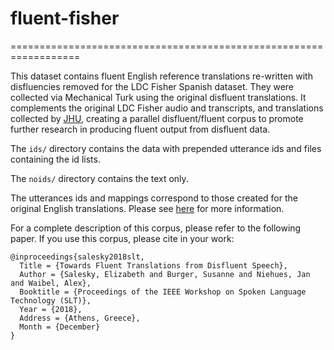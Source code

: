 # fluent-fisher
==================================================================

This dataset contains fluent English reference translations re-written with disfluencies removed for the LDC Fisher Spanish dataset. 
They were collected via Mechanical Turk using the original disfluent translations. 
It complements the original LDC Fisher audio and transcripts, and translations collected by [JHU](https://joshua.incubator.apache.org/data/fisher-callhome-corpus/), creating a parallel disfluent/fluent corpus to promote further research in producing fluent output from disfluent data. 

The `ids/` directory contains the data with prepended utterance ids and files containing the id lists. 

The `noids/` directory contains the text only. 

The utterances ids and mappings correspond to those created for the original English translations. 
Please see [here](https://github.com/joshua-decoder/fisher-callhome-corpus) for more information. 

For a complete description of this corpus, please refer to the following paper. If you use this corpus, please cite in your work:

    @inproceedings{salesky2018slt,
      Title = {Towards Fluent Translations from Disfluent Speech},
      Author = {Salesky, Elizabeth and Burger, Susanne and Niehues, Jan and Waibel, Alex},
      Booktitle = {Proceedings of the IEEE Workshop on Spoken Language Technology (SLT)},
      Year = {2018},
      Address = {Athens, Greece},
      Month = {December}
    }

